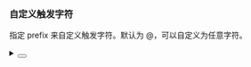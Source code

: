 ### 自定义触发字符

指定 <yc-tag>prefix</yc-tag> 来自定义触发字符。默认为 <yc-tag>@</yc-tag>，可以自定义为任意字符。

<div class="cell-demo vp-raw">
  <yc-space
    direction="vertical"
    size="large"
    style="width: 100%">
    <yc-mention
      :data="['Bytedance', 'Bytedesign', 'Bytenumner']"
      placeholder="input @" />
    <yc-mention
      :data="['Bytedance', 'Bytedesign', 'Bytenumner']"
      prefix="#"
      placeholder="input #" />
    <yc-mention
      :data="['Bytedance', 'Bytedesign', 'Bytenumner']"
      prefix="$"
      placeholder="input $" />
  </yc-space>
</div>

<details>
<summary>
 <button class="code-btn"  >
    <icon-code />
 </button>
</summary>

```vue
<template>
  <yc-space
    direction="vertical"
    size="large"
    style="width: 100%">
    <yc-mention
      :data="['Bytedance', 'Bytedesign', 'Bytenumner']"
      placeholder="input @" />
    <yc-mention
      :data="['Bytedance', 'Bytedesign', 'Bytenumner']"
      prefix="#"
      placeholder="input #" />
    <yc-mention
      :data="['Bytedance', 'Bytedesign', 'Bytenumner']"
      prefix="$"
      placeholder="input $" />
  </yc-space>
</template>
```

</details>
